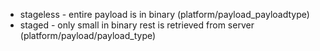 - stageless - entire payload is in binary (platform/payload_payloadtype)
- staged - only small in binary rest is retrieved from server (platform/payload/payload_type)